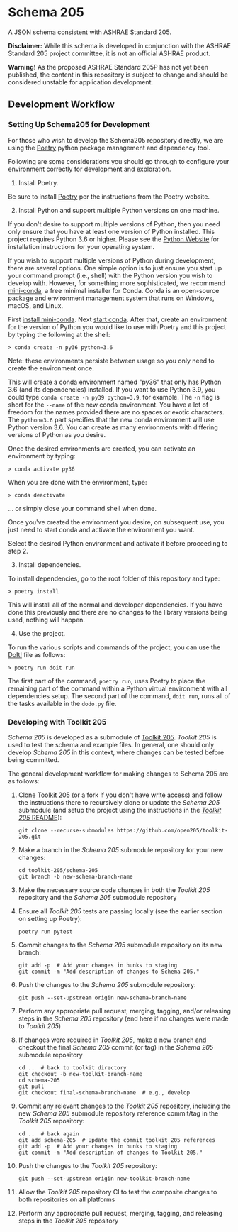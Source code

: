 Schema 205
===========

A JSON schema consistent with ASHRAE Standard 205.

**Disclaimer:** While this schema is developed in conjunction with the ASHRAE Standard 205 project committee, it is not an official ASHRAE product.

**Warning!**  As the proposed ASHRAE Standard 205P has not yet been published, the content in this repository is subject to change and should be considered unstable for application development.

Development Workflow
--------------------

### Setting Up Schema205 for Development

For those who wish to develop the Schema205 repository directly, we are using the [Poetry](https://python-poetry.org/docs/#installation) python package management and dependency tool. 

Following are some considerations you should go through to configure your environment correctly for development and exploration.

1. Install Poetry.

Be sure to install [Poetry](https://python-poetry.org/docs/#installation) per the instructions from the Poetry website.

2. Install Python and support multiple Python versions on one machine.

If you don't desire to support multiple versions of Python, then you need only ensure that you have at least one version of Python installed.
This project requires Python 3.6 or higher.
Please see the [Python Website](https://www.python.org/) for installation instructions for your operating system.

If you wish to support multiple versions of Python during development, there are several options.
One simple option is to just ensure you start up your command prompt (i.e., shell) with the Python version you wish to develop with.
However, for something more sophisticated, we recommend [mini-conda](https://docs.conda.io/en/latest/miniconda.html), a free minimal installer for Conda.
Conda is an open-source package and environment management system that runs on Windows, macOS, and Linux.

First [install mini-conda](https://docs.conda.io/en/latest/miniconda.html).
Next [start conda](https://docs.conda.io/projects/conda/en/latest/user-guide/getting-started.html#starting-conda).
After that, create an environment for the version of Python you would like to use with Poetry and this project by typing the following at the shell:

    > conda create -n py36 python=3.6

Note: these environments persiste between usage so you only need to create the environment once.

This will create a conda environment named "py36" that only has Python 3.6 (and its dependencies) installed.
If you want to use Python 3.9, you could type `conda create -n py39 python=3.9`, for example.
The `-n` flag is short for the `--name` of the new conda environment.
You have a lot of freedom for the names provided there are no spaces or exotic characters.
The `python=3.6` part specifies that the new conda environment will use Python version 3.6.
You can create as many environments with differing versions of Python as you desire.

Once the desired environments are created, you can activate an environment by typing:

    > conda activate py36

When you are done with the environment, type:

    > conda deactivate

... or simply close your command shell when done.

Once you've created the environment you desire, on subsequent use, you just need to start conda and activate the environment you want.

Select the desired Python environment and activate it before proceeding to step 2.

3. Install dependencies.

To install dependencies, go to the root folder of this repository and type:

    > poetry install

This will install all of the normal and developer dependencies.
If you have done this previously and there are no changes to the library versions being used, nothing will happen.

4. Use the project.

To run the various scripts and commands of the project, you can use the [DoIt!](https://pydoit.org/) file as follows:

    > poetry run doit run

The first part of the command, `poetry run`, uses Poetry to place the remaining part of the command within a Python virtual environment with all dependencies setup.
The second part of the command, `doit run`, runs all of the tasks available in the `dodo.py` file.


### Developing with Toolkit 205

*Schema 205* is developed as a submodule of [Toolkit 205](https://github.com/open205/toolkit-205). *Toolkit 205* is used to test the schema and example files. In general, one should only develop *Schema 205* in this context, where changes can be tested before being committed.

The general development workflow for making changes to Schema 205 are as follows:

1. Clone [Toolkit 205](https://github.com/open205/toolkit-205) (or a fork if you don't have write access) and follow the instructions there to recursively clone or update the *Schema 205* submodule (and setup the project using the instructions in the [*Toolkit 205* README](https://github.com/open205/toolkit-205/blob/develop/README.md)):

    ```
    git clone --recurse-submodules https://github.com/open205/toolkit-205.git
    ```

2. Make a branch in the *Schema 205* submodule repository for your new changes:

    ```
    cd toolkit-205/schema-205
    git branch -b new-schema-branch-name
    ```

3. Make the necessary source code changes in both the *Toolkit 205* repository and the *Schema 205* submodule repository

4. Ensure all *Toolkit 205* tests are passing locally (see the earlier section on setting up Poetry):

    ```
    poetry run pytest
    ```

5. Commit changes to the *Schema 205* submodule repository on its new branch:

    ```
    git add -p  # Add your changes in hunks to staging
    git commit -m "Add description of changes to Schema 205."
    ```

6. Push the changes to the *Schema 205* submodule repository:

    ```
    git push --set-upstream origin new-schema-branch-name
    ```

7. Perform any appropriate pull request, merging, tagging, and/or releasing steps in the *Schema 205* repository (end here if no changes were made to *Toolkit 205*)

8. If changes were required in *Toolkit 205*, make a new branch and checkout the final *Schema 205* commit (or tag) in the *Schema 205* submodule repository

    ```
    cd ..  # back to toolkit directory
    git checkout -b new-toolkit-branch-name
    cd schema-205
    git pull
    git checkout final-schema-branch-name  # e.g., develop
    ```

9. Commit any relevant changes to the *Toolkit 205* repository, including the new *Schema 205* submodule repository reference commit/tag in the *Toolkit 205* repository:

    ```
    cd ..  # back again
    git add schema-205  # Update the commit toolkit 205 references
    git add -p  # Add your changes in hunks to staging
    git commit -m "Add description of changes to Toolkit 205."
    ```

10. Push the changes to the *Toolkit 205* repository:

    ```
    git push --set-upstream origin new-toolkit-branch-name
    ```

11. Allow the *Toolkit 205* repository CI to test the composite changes to both repositories on all platforms

12. Perform any appropriate pull request, merging, tagging, and releasing steps in the *Toolkit 205* repository
